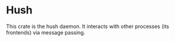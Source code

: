 # Hush
This crate is the hush daemon. It interacts with other processes (its frontends) via message passing.
